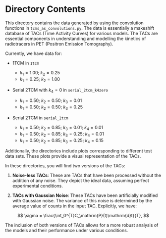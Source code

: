 # Directory Contents

This directory contains the data generated by using the convolution functions in `tcms_as_convolutions.py`. The data is essentially a makeshift database of TACs (Time Activity Curves) for various models. The TACs are essential components in understanding and modelling the kinetics of radiotracers in PET (Positron Emission Tomography).

Currently, we have data for:
* 1TCM in `1tcm`
  * $k_{1}=1.00;$ $k_{2}=0.25$
  * $k_{1}=0.25;$ $k_{2}=1.00$

* Serial 2TCM with $k_4=0$ in `serial_2tcm_k4zero`
  * $k_{1}=0.50;$ $k_{2}=0.50;$ $k_{3}=0.01$
  * $k_{1}=0.50;$ $k_{2}=0.50;$ $k_{3}=0.25$
* Serial 2TCM in `serial_2tcm`
  * $k_{1}=0.50;$ $k_{2}=0.85;$ $k_{3}=0.01;$ $k_{4}=0.01$
  * $k_{1}=0.50;$ $k_{2}=0.85;$ $k_{3}=0.25;$ $k_{4}=0.01$
  * $k_{1}=0.50;$ $k_{2}=0.85;$ $k_{3}=0.25;$ $k_{4}=0.15$
  
Additionally, the directories include plots corresponding to different test data sets. These plots provide a visual representation of the TACs.

In these directories, you will find two versions of the TACs:

1. **Noise-less TACs**: These are TACs that have been processed without the addition of any noise. They depict the ideal data, assuming perfect experimental conditions.

2. **TACs with Gaussian Noise**: These TACs have been artificially modified with Gaussian noise. The variance of this noise is determined by the average value of counts in the input TAC. Explicitly, we have:

$$
\sigma = \frac{\int_0^{T}C_\mathrm{P}(t)\mathrm{d}t}{T},
$$

The inclusion of both versions of TACs allows for a more robust analysis of the models and their performance under various conditions. 